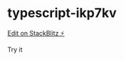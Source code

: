 # typescript-ikp7kv

[Edit on StackBlitz ⚡️](https://stackblitz.com/edit/typescript-ikp7kv)

Try it
